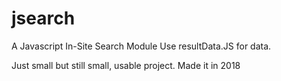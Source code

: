 # jsearch
A Javascript In-Site Search Module
Use resultData.JS for data.

Just small but still small, usable project.
Made it in 2018
